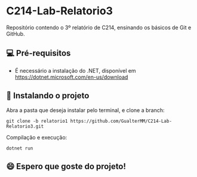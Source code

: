 # C214-Lab-Relatorio3
Repositório contendo o 3º relatório de C214, ensinando os básicos de Git e GitHub.

## 💻 Pré-requisitos
* É necessário a instalação do .NET, disponível em https://dotnet.microsoft.com/en-us/download

## 🚀 Instalando o projeto

Abra a pasta que deseja instalar pelo terminal, e clone a branch:
```
git clone -b relatorio1 https://github.com/GualterMM/C214-Lab-Relatorio3.git
```

Compilação e execução:
```
dotnet run
```

## 😄 Espero que goste do projeto!
